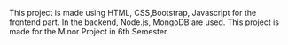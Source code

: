 This project is made using HTML, CSS,Bootstrap, Javascript for the frontend part.
In the backend, Node.js, MongoDB are used.
This project is made for the Minor Project in 6th Semester.
